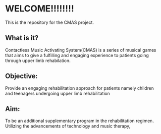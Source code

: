 # WELCOME!!!!!!!!
This is the repository for the CMAS project.

## What is it?
Contactless Music Activating System(CMAS) is a series of musical games that aims to give a fulfilling and engaging experience to patients going through upper limb rehabilation. 

## Objective:
Provide an engaging rehabilitation approach for patients namely children and teenagers undergoing upper limb rehabilitation
## Aim: 
To be an additional supplementary program in the rehabilitation regimen. Utilizing the advancements of technology and music therapy, 
<!--stackedit_data:
eyJoaXN0b3J5IjpbMTQ0ODk5OTc0MSw3MzA5OTgxMTZdfQ==
-->